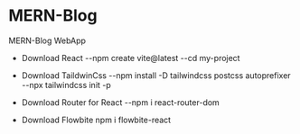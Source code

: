 # MERN-Blog
MERN-Blog WebApp

- Download React
--npm create vite@latest 
--cd my-project

- Download TaildwinCss
--npm install -D tailwindcss postcss autoprefixer
--npx tailwindcss init -p

- Download Router for React
--npm i react-router-dom

- Download Flowbite
npm i flowbite-react